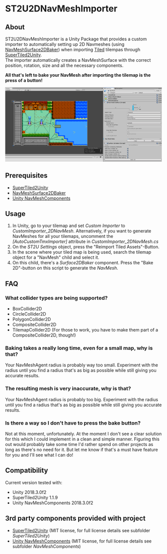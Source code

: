 # ST2U2DNavMeshImporter
About
---
ST2U2DNavMeshImporter is a Unity Package that provides a custom importer to automatically setting up 2D Navmeshes (using [NavMeshSurface2DBaker](https://github.com/SharlatanY/NavMeshSurface2DBaker)) when importing [Tiled](https://www.mapeditor.org/) tilempas through [SuperTiled2Unity](https://seanba.itch.io/supertiled2unity).  
The importer automatically creates a NavMeshSurface with the correct position, rotation, size and all the necessary components. 

**All that's left to bake your NavMesh after importing the tilemap is the press of a button!**

![](https://raw.githubusercontent.com/SharlatanY/ST2U2DNavMeshImporter/master/docs/img/tilemap_navmesh.png)

Prerequisites
---
* [SuperTiled2Unity](https://github.com/Seanba/SuperTiled2Unity)
* [NavMeshSurface2DBaker](https://github.com/SharlatanY/NavMeshSurface2DBaker)
* [Unity NavMeshComponents](https://github.com/Unity-Technologies/NavMeshComponents)

Usage
---
1. In Unity, go to your tilemap and set *Custom Importer* to *CustomImporter_2DNavMesh*. Alternatively, if you want to generate NavMeshes for all your tilemaps, uncomment the *\[AutoCustomTmxImporter\]* attribute in *CustomImporter_2DNavMesh.cs*
2. On the *ST2U Settings* object, press the "Reimport Tiled Assets"-Button.
3. In the scene where your tiled map is being used, search the tilemap object for a "NavMesh" child and select it.
4. On this child, there's a *Surface2DBaker* component. Press the "Bake 2D"-button on this script to generate the *NavMesh*.

FAQ
---
### What collider types are being supported?
* BoxCollider2D
* CircleCollider2D
* PolygonCollider2D
* CompositeCollider2D
* TilemapCollider2D (For those to work, you have to make them part of a CompositeCollider2D, though!)

### Baking takes a really long time, even for a small map, why is that?
Your NavMeshAgent radius is probably way too small. Experiment with the radius until you find a radius that's as big as possible while still giving you accurate results.

### The resulting mesh is very inaccurate, why is that?
Your NavMeshAgent radius is probably too big. Experiment with the radius until you find a radius that's as big as possible while still giving you accurate results.

### Is there a way so I don't have to press the bake button?
Not at this moment, unfortunately. At the moment I don't see a clear solution for this which I could implement in a clean and simple manner. Figuring this out would probably take some time I'd rather spend on other projects as long as there's no need for it. But let me know if that's a must have feature for you and I'll see what I can do!

Compatibility
---
Current version tested with:
* Unity 2018.3.0f2
* SuperTiled2Unity 1.1.9
* Unity NavMeshComponents 2018.3.0f2

3rd party components provided with project
---
* [SuperTiled2Unity](https://github.com/Seanba/SuperTiled2Unity) (MIT license, for full license details see subfolder *SuperTiled2Unity*)
* [Unity NavMeshComponents](https://github.com/Unity-Technologies/NavMeshComponents) (MIT license, for full license details see subfolder *NavMeshComponents*)
